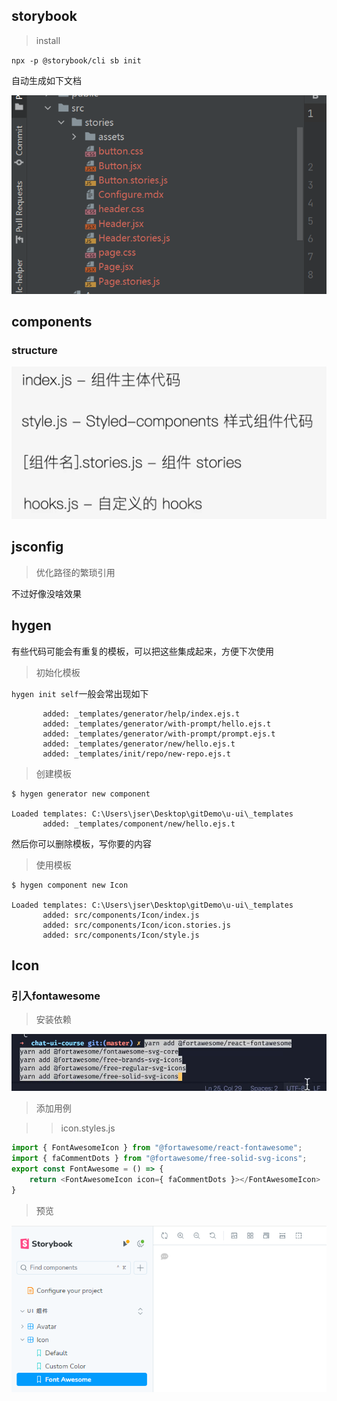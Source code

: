 ## storybook


>  install

`npx -p @storybook/cli sb init`

自动生成如下文档

![](images/docs/TODO/IMG-20240827225706591.png)

## components

### structure
![](images/docs/TODO/IMG-20240827230231930.png)



## jsconfig

> 优化路径的繁琐引用

不过好像没啥效果

## hygen

有些代码可能会有重复的模板，可以把这些集成起来，方便下次使用

> 初始化模板

`hygen init self`一般会常出现如下
```shell
       added: _templates/generator/help/index.ejs.t
       added: _templates/generator/with-prompt/hello.ejs.t
       added: _templates/generator/with-prompt/prompt.ejs.t
       added: _templates/generator/new/hello.ejs.t
       added: _templates/init/repo/new-repo.ejs.t

```

> 创建模板

```shell
$ hygen generator new component

Loaded templates: C:\Users\jser\Desktop\gitDemo\u-ui\_templates
       added: _templates/component/new/hello.ejs.t

```

然后你可以删除模板，写你要的内容

> 使用模板

```shell
$ hygen component new Icon

Loaded templates: C:\Users\jser\Desktop\gitDemo\u-ui\_templates
       added: src/components/Icon/index.js
       added: src/components/Icon/icon.stories.js
       added: src/components/Icon/style.js

```

## Icon

### 引入fontawesome

> 安装依赖

![](images/docs/TODO/IMG-20240831153036713.png)

> 添加用例

>> icon.styles.js

```javascript 
import { FontAwesomeIcon } from "@fortawesome/react-fontawesome";  
import { faCommentDots } from "@fortawesome/free-solid-svg-icons";
export const FontAwesome = () => {  
    return <FontAwesomeIcon icon={ faCommentDots }></FontAwesomeIcon>  
}
```

> 预览

![](images/docs/TODO/IMG-20240831153340254.png)

